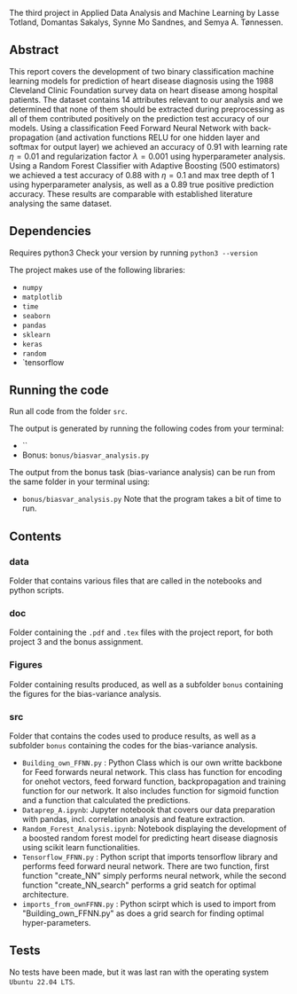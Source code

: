 The third project in Applied Data Analysis and Machine Learning by Lasse Totland, Domantas Sakalys, Synne Mo Sandnes, and Semya A. Tønnessen. 

## Abstract 
This report covers the development of two binary classification machine learning models for prediction of heart disease diagnosis using the 1988 Cleveland Clinic Foundation survey data on heart disease among hospital patients. The dataset contains 14 attributes relevant to our analysis and we determined that none of them should be extracted during preprocessing as all of them contributed positively on the prediction test accuracy of our models. Using a classification Feed Forward Neural Network with back-propagation (and activation functions RELU for one hidden layer and softmax for output layer) we achieved an accuracy of $0.91$ with learning rate $\eta = 0.01$ and regularization factor $\lambda = 0.001$ using hyperparameter analysis. Using a Random Forest Classifier with Adaptive Boosting (500 estimators) we achieved a test accuracy of $0.88$ with $\eta = 0.1$ and max tree depth of $1$ using hyperparameter analysis, as well as a $0.89$ true positive prediction accuracy. These results are comparable with established literature analysing the same dataset.

## Dependencies 
Requires python3 
Check your version by running 
``` python3 --version ``` 

The project makes use of the following libraries: 
- `numpy`
- `matplotlib`
- `time`
- `seaborn`
- `pandas`
- `sklearn`
- `keras`
- `random`
- `tensorflow

## Running the code 
Run all code from the folder `src`. 

The output is generated by running the following codes from your terminal: 
- ``
- Bonus: `bonus/biasvar_analysis.py`

The output from the bonus task (bias-variance analysis) can be run from the same folder in your terminal using: 
- `bonus/biasvar_analysis.py`
Note that the program takes a bit of time to run. 

## Contents 
### data
Folder that contains various files that are called in the notebooks and python scripts.

### doc
Folder containing the `.pdf` and `.tex` files with the project report, for both project 3 and the bonus assignment. 

### Figures 
Folder containing results produced, as well as a subfolder `bonus` containing the figures for the bias-variance analysis. 

### src 
Folder that contains the codes used to produce results, as well as a subfolder `bonus` containing the codes for the bias-variance analysis. 

- `Building_own_FFNN.py` : Python Class which is our own writte backbone for Feed forwards neural network. This class has function for encoding for onehot vectors, feed forward function, backpropagation and training function for our network. It also includes function for sigmoid function and a function that calculated the predictions. 
- `Dataprep_A.ipynb`: Jupyter notebook that covers our data preparation with pandas, incl. correlation analysis and feature extraction.
- `Random_Forest_Analysis.ipynb`: Notebook displaying the development of a boosted random forest model for predicting heart disease diagnosis using scikit learn functionalities.
- `Tensorflow_FFNN.py` :  Python script that imports tensorflow library and performs feed forward neural network. There are two function, first function "create_NN" simply performs neural network, while the second function "create_NN_search" performs a grid seatch for optimal architecture.
- `imports_from_ownFFNN.py` : Python scirpt which is used to import from "Building_own_FFNN.py" as does a grid search for finding optimal hyper-parameters.

## Tests 
No tests have been made, but it was last ran with the operating system `Ubuntu 22.04 LTS`. 
